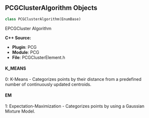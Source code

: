 ## PCGClusterAlgorithm Objects

```python
class PCGClusterAlgorithm(EnumBase)
```

EPCGCluster Algorithm

**C++ Source:**

- **Plugin**: PCG
- **Module**: PCG
- **File**: PCGClusterElement.h

<a id="unreal.PCGClusterAlgorithm.K_MEANS"></a>

#### K_MEANS

0: K-Means - Categorizes points by their distance from a predefined number of continuously updated centroids.

<a id="unreal.PCGClusterAlgorithm.EM"></a>

#### EM

1: Expectation-Maximization - Categorizes points by using a Gaussian Mixture Model.

<a id="unreal.PCGPointPosition"></a>